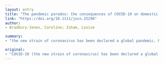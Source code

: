 ```yaml
---
layout: entry
title: "The pandemic paradox: the consequences of COVID-19 on domestic violence"
link: "https://doi.org/10.1111/jocn.15296"
author:
- Bradbury-Jones, Caroline; Isham, Louise

summary:
- "the new strain of coronavirus has been declared a global pandemic. Measures announced over recent weeks have seen people's day-to-day life drastically altered. The virus brings with it multiple new stresses, including physical and psychological health risks, isolation and loneliness. Children are particularly vulnerable to the risk of domestic violence. Domestic violence refers to a range of violations that happen within a domestic space."

original:
- "COVID-19 (the new strain of coronavirus) has been declared a global pandemic. Measures announced over recent weeks to tackle it have seen people's day-to-day life drastically altered. These changes are essential to beat coronavirus and protect health systems (UK Home Office 2020). However, there are unintended, negative consequences. As the virus continues to spread across the world, it brings with it multiple new stresses, including physical and psychological health risks, isolation and loneliness, the closure of many schools and businesses, economic vulnerability and job losses. Through all of that, children (and their mothers) are particularly vulnerable (End Violence against Children, 2020) to the risk of domestic violence. Domestic violence refers to a range of violations that happen within a domestic space. It is a broad term that encompasses intimate partner violence (IPV), a form of abuse that is perpetrated by a current or ex-partner."
---
```


